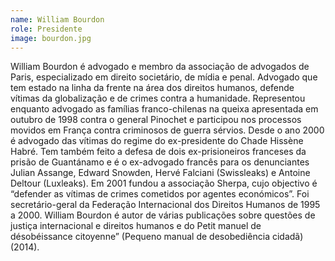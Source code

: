 ```yaml
---
name: William Bourdon
role: Presidente
image: bourdon.jpg
---
```

William Bourdon é advogado e membro da associação de advogados de Paris, especializado em direito societário, de mídia e penal. Advogado que tem estado na linha da frente na área dos direitos humanos, defende vítimas da globalização e de crimes contra a humanidade. Representou enquanto advogado as famílias franco-chilenas na queixa apresentada em outubro de 1998 contra o general Pinochet e participou nos processos movidos em França contra criminosos de guerra sérvios. Desde o ano 2000 é advogado das vítimas do regime do ex-presidente do Chade Hissène Habré. Tem também feito a defesa de dois ex-prisioneiros franceses da prisão de Guantánamo e é o ex-advogado francês para os denunciantes Julian Assange, Edward Snowden, Hervé Falciani (Swissleaks) e Antoine Deltour (Luxleaks). Em 2001 fundou a associação Sherpa, cujo objectivo é “defender as vítimas de crimes cometidos por agentes económicos”. Foi secretário-geral da Federação Internacional dos Direitos Humanos de 1995 a 2000. William Bourdon é autor de várias publicações sobre questões de justiça internacional e direitos humanos e do Petit manuel de désobéissance citoyenne” (Pequeno manual de desobediência cidadã) (2014).